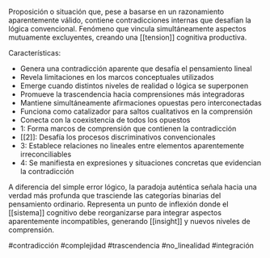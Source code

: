 Proposición o situación que, pese a basarse en un razonamiento aparentemente válido, contiene contradicciones internas que desafían la lógica convencional. Fenómeno que vincula simultáneamente aspectos mutuamente excluyentes, creando una [[tension]] cognitiva productiva.

Características:
- Genera una contradicción aparente que desafía el pensamiento lineal
- Revela limitaciones en los marcos conceptuales utilizados
- Emerge cuando distintos niveles de realidad o lógica se superponen
- Promueve la trascendencia hacia comprensiones más integradoras
- Mantiene simultáneamente afirmaciones opuestas pero interconectadas
- Funciona como catalizador para saltos cualitativos en la comprensión
- Conecta con la coexistencia de todos los opuestos
- 1: Forma marcos de comprensión que contienen la contradicción
- [[2]]: Desafía los procesos discriminativos convencionales
- 3: Establece relaciones no lineales entre elementos aparentemente irreconciliables
- 4: Se manifiesta en expresiones y situaciones concretas que evidencian la contradicción

A diferencia del simple error lógico, la paradoja auténtica señala hacia una verdad más profunda que trasciende las categorías binarias del pensamiento ordinario. Representa un punto de inflexión donde el [[sistema]] cognitivo debe reorganizarse para integrar aspectos aparentemente incompatibles, generando [[insight]] y nuevos niveles de comprensión.

#contradicción #complejidad #trascendencia #no_linealidad #integración
